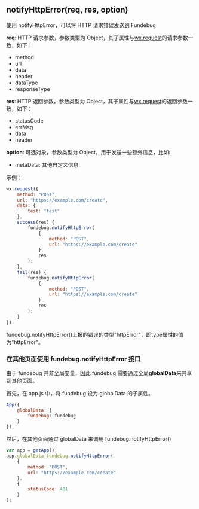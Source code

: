 ## notifyHttpError(req, res, option)

使用 notifyHttpError，可以将 HTTP 请求错误发送到 Fundebug

**req**: HTTP 请求参数，参数类型为 Object，其子属性与[wx.request](https://developers.weixin.qq.com/miniprogram/dev/api/wx.request.html)的请求参数一致，如下：

-   method
-   url
-   data
-   header
-   dataType
-   responseType

**res**: HTTP 返回参数，参数类型为 Object，其子属性与[wx.request](https://developers.weixin.qq.com/miniprogram/dev/api/wx.request.html)的返回参数一致，如下：

-   statusCode
-   errMsg
-   data
-   header

**option**: 可选对象，参数类型为 Object，用于发送一些额外信息，比如:

-   metaData: 其他自定义信息

示例：

```js
wx.request({
    method: "POST",
    url: "https://example.com/create",
    data: {
        test: "test"
    },
    success(res) {
        fundebug.notifyHttpError(
            {
                method: "POST",
                url: "https://example.com/create"
            },
            res
        );
    },
    fail(res) {
        fundebug.notifyHttpError(
            {
                method: "POST",
                url: "https://example.com/create"
            },
            res
        );
    }
});
```

fundebug.notifyHttpError()上报的错误的类型"httpError"，即type属性的值为"httpError"。

### 在其他页面使用 fundebug.notifyHttpError 接口

由于 fundebug 并非全局变量，因此 fundebug 需要通过全局**globalData**来共享到其他页面。

首先，在 app.js 中，将 fundebug 设为 globalData 的子属性。

```javascript
App({
    globalData: {
        fundebug: fundebug
    }
});
```

然后，在其他页面通过 globalData 来调用 fundebug.notifyHttpError()

```javascript
var app = getApp();
app.globalData.fundebug.notifyHttpError(
    {
        method: "POST",
        url: "https://example.com/create"
    },
    {
        statusCode: 401
    }
);
```
